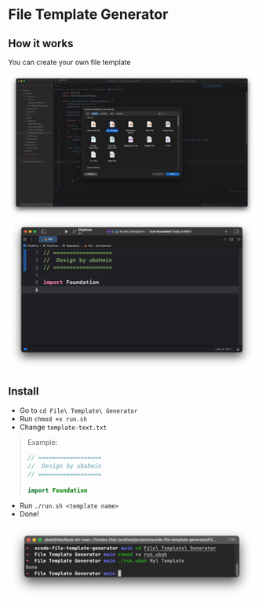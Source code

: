 # File Template Generator

## How it works

You can create your own file template

<div align="center">
    <img src="img/2.jpg">
    <img src="img/3.jpg">
</div>

## Install

* Go to `cd File\ Template\ Generator`
* Run `chmod +x run.sh`
* Change `template-text.txt`
> Example: 
> ```swift
>// ==================
>//  Design by ubahwin
>// ==================
>
>import Foundation
>
>``` 

* Run `./run.sh <template name>`
* Done!

<div align="center">
    <img src="img/1.jpg">
</div>
